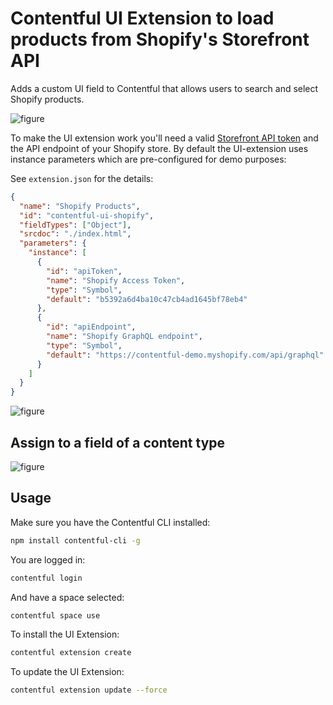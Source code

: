 # Contentful UI Extension to load products from Shopify's Storefront API

Adds a custom UI field to Contentful that allows users to search and select Shopify products.

![figure](http://contentful.github.io/extensions/assets/Shopify-Product-Demo.gif "Contentful Shopify Product UI Extension demo")

To make the UI extension work you'll need a valid [Storefront API token](https://help.shopify.com/api/reference/access/storefrontaccesstoken) and the API endpoint of your Shopify store. By default the UI-extension uses instance parameters which are pre-configured for demo purposes:

See `extension.json` for the details:

```json
{
  "name": "Shopify Products",
  "id": "contentful-ui-shopify",
  "fieldTypes": ["Object"],
  "srcdoc": "./index.html",
  "parameters": {
    "instance": [
      {
        "id": "apiToken",
        "name": "Shopify Access Token",
        "type": "Symbol",
        "default": "b5392a6d4ba10c47cb4ad1645bf78eb4"
      },
      {
        "id": "apiEndpoint",
        "name": "Shopify GraphQL endpoint",
        "type": "Symbol",
        "default": "https://contentful-demo.myshopify.com/api/graphql"
      }
    ]
  }
}
```

![figure](http://contentful.github.io/extensions/assets//shopify-parameters.jpg "Contentful Shopify UI Extension parameters")

## Assign to a field of a content type

![figure](http://contentful.github.io/extensions/assets//shopify-object.png "Contentful Shopify Product UI Extension json object")

## Usage

Make sure you have the Contentful CLI installed:

```bash
npm install contentful-cli -g
```

You are logged in:

```bash
contentful login
```

And have a space selected:

```bash
contentful space use
```

To install the UI Extension:

```bash
contentful extension create
```

To update the UI Extension:
```bash
contentful extension update --force
```